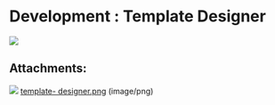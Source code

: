 #  Development : Template Designer

![](images/td_models.png)

## Attachments:

![](images/icons/bullet_blue.gif) [template-
designer.png](images/td_models.png) (image/png)
